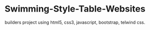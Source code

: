# Swimming-Style-Table-Websites
builders project using html5, css3, javascript, bootstrap, telwind css.
